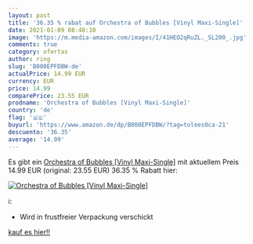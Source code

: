 ```yaml
---
layout: post
title: '36.35 % rabat auf Orchestra of Bubbles [Vinyl Maxi-Single]'
date: 2021-01-09 08:48:10
image: 'https://m.media-amazon.com/images/I/41HEO2qRuZL._SL200_.jpg'
comments: true
category: ofertas
author: ring
slug: 'B000EPFDBW-de'
actualPrice: 14.99 EUR
currency: EUR
price: 14.99
comparePrice: 23.55 EUR
prodname: 'Orchestra of Bubbles [Vinyl Maxi-Single]'
country: 'de'
flag: '🇩🇪'
buyurl: 'https://www.amazon.de/dp/B000EPFDBW/?tag=tolees0ca-21'
descuento: '36.35'
average: '14.99'
---
```


Es gibt ein [Orchestra of Bubbles [Vinyl Maxi-Single]](https://www.amazon.de/dp/B000EPFDBW/?tag=tolees0ca-21) mit aktuellem Preis 14.99 EUR (original: 23.55 EUR) 36.35 % Rabatt hier:

[![Orchestra of Bubbles [Vinyl Maxi-Single]](https://m.media-amazon.com/images/I/41HEO2qRuZL._SL200_.jpg)](https://www.amazon.de/dp/B000EPFDBW/?tag=tolees0ca-21)

ℹ️:

- Wird in frustfreier Verpackung verschickt

[kauf es hier!!](https://www.amazon.de/dp/B000EPFDBW/?tag=tolees0ca-21)
